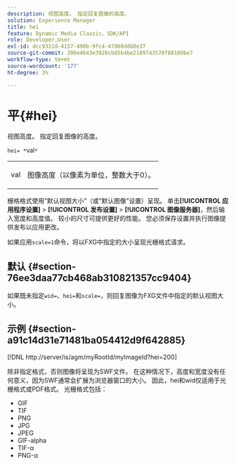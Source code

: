 ```yaml
---
description: 视图高度。 指定回复图像的高度。
solution: Experience Manager
title: hei
feature: Dynamic Media Classic，SDK/API
role: Developer,User
exl-id: dcc9311d-4157-490b-9fc4-47060ddb0e37
source-git-commit: 206e4643e3926cb85b4be2189743578f88180be7
workflow-type: tm+mt
source-wordcount: '177'
ht-degree: 3%

---
```


# 平{#hei}

视图高度。 指定回复图像的高度。

`hei= *`val`*`

<table id="simpletable_627E67D201744588815325F3C55F76A5"> 
 <tr class="strow"> 
  <td class="stentry"> <p><span class="codeph"> <span class="varname"> val</span></span> </p> </td> 
  <td class="stentry"> <p>图像高度（以像素为单位，整数大于0）。 </p></td> 
 </tr> 
</table>

栅格格式使用“默认视图大小”（或“默认图像”设置）呈现。 单击&#x200B;**[!UICONTROL 应用程序设置]** > **[!UICONTROL 发布设置]** > **[!UICONTROL 图像服务器]**，然后输入宽度和高度值。 较小的尺寸可提供更好的性能。 您必须保存设置并执行图像提供发布以应用更改。

如果应用`scale=1`命令，将以FXG中指定的大小呈现光栅格式请求。

## 默认 {#section-76ee3daa77cb468ab310821357cc9404}

如果既未指定`wid=`、`hei=`和`scale=`，则回复图像为FXG文件中指定的默认视图大小。

## 示例 {#section-a91c14d31e71481ba054412d9f642885}

[!DNL http://server/is/agm/myRootId/myImageId?hei=200]

除非指定格式，否则图像将呈现为SWF文件。 在这种情况下，高度和宽度没有任何意义，因为SWF通常会扩展为浏览器窗口的大小。 因此，hei和wid仅适用于光栅格式或PDF格式。 光栅格式包括：

* GIF
* TIF
* PNG
* JPG
* JPEG
* GIF-alpha
* TIF-α
* PNG-α
